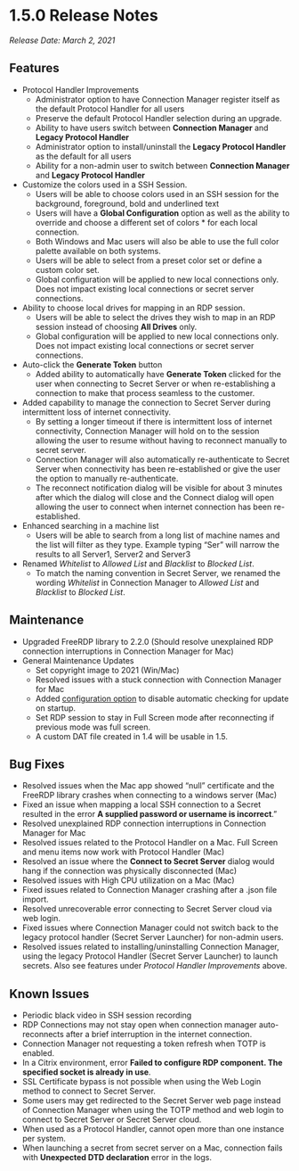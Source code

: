 [title]: # (1.5.0 Release)
[tags]: # (release notes)
[priority]: # (889)

# 1.5.0 Release Notes

*Release Date: March 2, 2021*

## Features

* Protocol Handler Improvements
  * Administrator option to have Connection Manager register itself as the default Protocol Handler for all users
  * Preserve the default Protocol Handler selection during an upgrade.
  * Ability to have users switch between **Connection Manager**  and **Legacy Protocol Handler**
  * Administrator option to install/uninstall the **Legacy Protocol Handler**  as the default for all users
  * Ability for a non-admin user to switch between **Connection Manager**  and **Legacy Protocol Handler**
* Customize the colors used in a SSH Session. 
  * Users will be able to choose colors used in an SSH session for the background, foreground, bold and underlined text 
  * Users will have a **Global Configuration** option as well as the ability to override and choose a different set of colors * for each local connection.  
  * Both Windows and Mac users will also be able to use the full color palette available on both systems.  
  * Users will be able to select from a preset color set or define a custom color set. 
  * Global configuration will be applied to new local connections only. Does not impact existing local connections or secret server connections. 
* Ability to choose local drives for mapping in an RDP session. 
  * Users will be able to select the drives they wish to map in an RDP session instead of choosing **All Drives** only.  
  * Global configuration will be applied to new local connections only. Does not impact existing local connections or secret server connections. 
* Auto-click the **Generate Token** button 
  * Added ability to automatically have **Generate Token** clicked for the user when connecting to Secret Server or when re-establishing a connection to make that process seamless to the customer. 
* Added capability to manage the connection to Secret Server during intermittent loss of internet connectivity. 
  * By setting a longer timeout if there is intermittent loss of internet connectivity, Connection Manager will hold on to the session allowing the user to resume without having to reconnect manually to secret server. 
  * Connection Manager will also automatically re-authenticate to Secret Server when connectivity has been re-established or give the user the option to manually re-authenticate. 
  * The reconnect notification dialog will be visible for about 3 minutes after which the dialog will close and the Connect dialog will open allowing the user to connect when internet connection has been re-established. 
* Enhanced searching in a machine list 
  * Users will be able to search from a long list of machine names and the list will filter as they type. Example typing “Ser” will narrow the results to all Server1, Server2 and Server3 
* Renamed *Whitelist* to *Allowed List* and *Blacklist* to *Blocked List*.  
  * To match the naming convention in Secret Server, we renamed the wording *Whitelist* in Connection Manager to *Allowed List* and *Blacklist* to *Blocked List*.  

## Maintenance 

* Upgraded FreeRDP library to 2.2.0 (Should resolve unexplained RDP connection interruptions in Connection Manager for Mac)  
* General Maintenance Updates 
  * Set copyright image to 2021 (Win/Mac) 
  * Resolved issues with a stuck connection with Connection Manager for Mac 
  * Added [configuration option](../common-user/config-file.md) to disable automatic checking for update on startup. 
  * Set RDP session to stay in Full Screen mode after reconnecting if previous mode was full screen. 
  * A custom DAT file created in 1.4 will be usable in 1.5. 

## Bug Fixes 

* Resolved issues when the Mac app showed “null” certificate and the FreeRDP library crashes when connecting to a windows server (Mac)  
* Fixed an issue when mapping a local SSH connection to a Secret resulted in the error **A supplied password or username is incorrect**.”  
* Resolved unexplained RDP connection interruptions in Connection Manager for Mac 
* Resolved issues related to the Protocol Handler on a Mac. Full Screen and menu items now work with Protocol Handler (Mac)  
* Resolved an issue where the **Connect to Secret Server** dialog would hang if the connection was physically disconnected (Mac)  
* Resolved issues with High CPU utilization on a Mac (Mac) 
* Fixed issues related to Connection Manager crashing after a .json file import. 
* Resolved unrecoverable error connecting to Secret Server cloud via web login. 
* Fixed issues where Connection Manager could not switch back to the legacy protocol handler (Secret Server Launcher) for non-admin users.
* Resolved issues related to installing/uninstalling Connection Manager, using the legacy Protocol Handler (Secret Server Launcher) to launch secrets. Also see features under *Protocol Handler Improvements* above.

## Known Issues 

* Periodic black video in SSH session recording  
* RDP Connections may not stay open when connection manager auto-reconnects after a brief interruption in the internet connection. 
* Connection Manager not requesting a token refresh when TOTP is enabled.  
* In a Citrix environment, error **Failed to configure RDP component. The specified socket is already in use**. 
* SSL Certificate bypass is not possible when using the Web Login method to connect to Secret Server. 
* Some users may get redirected to the Secret Server web page instead of Connection Manager when using the TOTP method and web login to connect to Secret Server or Secret Server cloud.  
* When used as a Protocol Handler, cannot open more than one instance per system. 
* When launching a secret from secret server on a Mac, connection fails with **Unexpected DTD declaration** error in the logs. 
